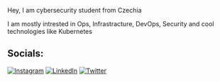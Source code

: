 Hey, I am cybersecurity student from Czechia

I am mostly intrested in Ops, Infrastracture, DevOps, Security and cool technologies like Kubernetes


## Socials:
[![Instagram](https://img.shields.io/badge/Instagram-%23E4405F.svg?logo=Instagram&logoColor=white)](https://instagram.com/jantrojak24) [![LinkedIn](https://img.shields.io/badge/LinkedIn-%230077B5.svg?logo=linkedin&logoColor=white)](https://linkedin.com/in/jan-troják-66ba23169) [![Twitter](https://img.shields.io/badge/Twitter-%231DA1F2.svg?logo=Twitter&logoColor=white)](https://twitter.com/dvojak_cz) 
